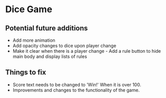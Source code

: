 # Dice Game
## Potential future additions
* Add more animation
* Add opacity changes to dice upon player change
* Make it clear when there is a player change - Add a rule button to hide main body and display lists of rules
## Things to fix
* Score text needs to be changed to 'Win!' When it is over 100.
* Improvements and changes to the functionality of the game. 
